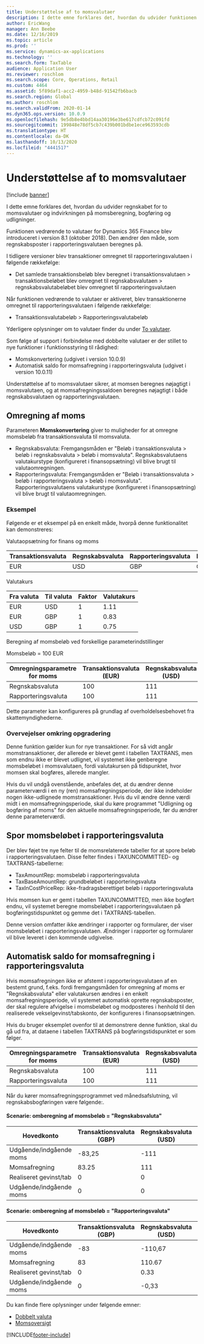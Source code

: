 ```yaml
---
title: Understøttelse af to momsvalutaer
description: I dette emne forklares det, hvordan du udvider funktionen vedrørende regnskab for to valutaer på momsområdet og indvirkningen på momsberegning og bogføring
author: EricWang
manager: Ann Beebe
ms.date: 12/16/2019
ms.topic: article
ms.prod: ''
ms.service: dynamics-ax-applications
ms.technology: ''
ms.search.form: TaxTable
audience: Application User
ms.reviewer: roschlom
ms.search.scope: Core, Operations, Retail
ms.custom: 4464
ms.assetid: 5f89daf1-acc2-4959-b48d-91542fb6bacb
ms.search.region: Global
ms.author: roschlom
ms.search.validFrom: 2020-01-14
ms.dyn365.ops.version: 10.0.9
ms.openlocfilehash: 9e5db8e4bbd14aa30196e3be617cdfcb72c091fd
ms.sourcegitcommit: 199848e78df5cb7c439b001bdbe1ece963593cdb
ms.translationtype: HT
ms.contentlocale: da-DK
ms.lasthandoff: 10/13/2020
ms.locfileid: "4441517"
---
```

# <a name="dual-currency-support-for-sales-tax"></a>Understøttelse af to momsvalutaer
[!include [banner](../includes/banner.md)]

I dette emne forklares det, hvordan du udvider regnskabet for to momsvalutaer og indvirkningen på momsberegning, bogføring og udligninger.

Funktionen vedrørende to valutaer for Dynamics 365 Finance blev introduceret i version 8.1 (oktober 2018). Den ændrer den måde, som regnskabsposter i rapporteringsvalutaen beregnes på.

I tidligere versioner blev transaktioner omregnet til rapporteringsvalutaen i følgende rækkefølge: 

- Det samlede transaktionsbeløb blev beregnet i transaktionsvalutaen > transaktionsbeløbet blev omregnet til regnskabsvalutaen > regnskabsvalutabeløbet blev omregnet til rapporteringsvalutaen

Når funktionen vedrørende to valutaer er aktiveret, blev transaktionerne omregnet til rapporteringsvalutaen i følgende rækkefølge:

- Transaktionsvalutabeløb > Rapporteringsvalutabeløb

Yderligere oplysninger om to valutaer finder du under [To valutaer](dual-currency.md).

Som følge af support i forbindelse med dobbelte valutaer er der stillet to nye funktioner i funktionsstyring til rådighed: 

- Momskonvertering (udgivet i version 10.0.9)
- Automatisk saldo for momsafregning i rapporteringsvaluta (udgivet i version 10.0.11)

Understøttelse af to momsvalutaer sikrer, at momsen beregnes nøjagtigt i momsvalutaen, og at momsafregningssaldoen beregnes nøjagtigt i både regnskabsvalutaen og rapporteringsvalutaen. 

## <a name="sales-tax-conversion"></a>Omregning af moms

Parameteren **Momskonvertering** giver to muligheder for at omregne momsbeløb fra transaktionsvaluta til momsvaluta. 

- Regnskabsvaluta: Fremgangsmåden er "Beløb i transaktionsvaluta > beløb i regnskabsvaluta > beløb i momsvaluta". Regnskabsvalutaens valutakurstype (konfigureret i finansopsætning) vil blive brugt til valutaomregningen.
- Rapporteringsvaluta: Fremgangsmåden er "Beløb i transaktionsvaluta > beløb i rapporteringsvaluta > beløb i momsvaluta". Rapporteringsvalutaens valutakurstype (konfigureret i finansopsætning) vil blive brugt til valutaomregningen.

### <a name="example"></a>Eksempel

Følgende er et eksempel på en enkelt måde, hvorpå denne funktionalitet kan demonstreres:

Valutaopsætning for finans og moms

| Transaktionsvaluta | Regnskabsvaluta | Rapporteringsvaluta | Momsvaluta |
| -------------------- | ------------------- | ------------------ | ------------ |
| EUR                  | USD                 | GBP                | GBP          |

Valutakurs

| Fra valuta | Til valuta | Faktor | Valutakurs |
| ------------- | ----------- | ------ | ------------- |
| EUR           | USD         | 1      | 1.11          |
| EUR           | GBP         | 1      | 0.83          |
| USD           | GBP         | 1      | 0.75          |

Beregning af momsbeløb ved forskellige parameterindstillinger

Momsbeløb = 100 EUR

| Omregningsparametre for moms | Transaktionsvaluta (EUR) | Regnskabsvaluta (USD) | Rapporteringsvaluta (GBP) | Momsvaluta (GBP) |
| ------------------------------- | -------------------------- | ------------------------- | ------------------------ | ------------------ |
| Regnskabsvaluta             | 100                        | 111                       | 83                       | **83.25**          |
| Rapporteringsvaluta              | 100                        | 111                       | 83                       | **83**             |

Dette parameter kan konfigureres på grundlag af overholdelsesbehovet fra skattemyndighederne.


### <a name="upgrade-consideration"></a>Overvejelser omkring opgradering

Denne funktion gælder kun for nye transaktioner. For så vidt angår momstransaktioner, der allerede er blevet gemt i tabellen TAXTRANS, men som endnu ikke er blevet udlignet, vil systemet ikke genberegne momsbeløbet i momsvalutaen, fordi valutakursen på tidspunktet, hvor momsen skal bogføres, allerede mangler.

Hvis du vil undgå ovenstående, anbefales det, at du ændrer denne parameterværdi i en ny (ren) momsafregningsperiode, der ikke indeholder nogen ikke-udlignede momstransaktioner. Hvis du vil ændre denne værdi midt i en momsafregningsperiode, skal du køre programmet "Udligning og bogføring af moms" for den aktuelle momsafregningsperiode, før du ændrer denne parameterværdi.


## <a name="track-reporting-currency-tax-amount"></a>Spor momsbeløbet i rapporteringsvaluta

Der blev føjet tre nye felter til de momsrelaterede tabeller for at spore beløb i rapporteringsvalutaen. Disse felter findes i TAXUNCOMMITTED- og TAXTRANS-tabellerne:

- TaxAmountRep: momsbeløb i rapporteringsvaluta
- TaxBaseAmountRep: grundbeløbet i rapporteringsvaluta
- TaxInCostPriceRep: ikke-fradragsberettiget beløb i rapporteringsvaluta

Hvis momsen kun er gemt i tabellen TAXUNCOMMITTED, men ikke bogført endnu, vil systemet beregne momsbeløbet i rapporteringsvalutaen på bogføringstidspunktet og gemme det i TAXTRANS-tabellen.

Denne version omfatter ikke ændringer i rapporter og formularer, der viser momsbeløbet i rapporteringsvalutaen. Ændringer i rapporter og formularer vil blive leveret i den kommende udgivelse.



## <a name="tax-settlement-auto-balance-in-reporting-currency"></a>Automatisk saldo for momsafregning i rapporteringsvaluta

Hvis momsafregningen ikke er afstemt i rapporteringsvalutaen af en bestemt grund, f.eks. fordi fremgangsmåden for omregning af moms er "Regnskabsvaluta" eller valutakursen ændres i en enkelt momsafregningsperiode, vil systemet automatisk oprette regnskabsposter, der skal regulere afvigelse i momsbeløbet og modposteres i henhold til den realiserede vekselgevinst/tabskonto, der konfigureres i finansopsætningen.

Hvis du bruger eksemplet ovenfor til at demonstrere denne funktion, skal du gå ud fra, at dataene i tabellen TAXTRANS på bogføringstidspunktet er som følger.

| Omregningsparametre for moms | Transaktionsvaluta (EUR) | Regnskabsvaluta (USD) | Rapporteringsvaluta (GBP) | Momsvaluta (GBP) |
| ------------------------------- | -------------------------- | ------------------------- | ------------------------ | ------------------ |
| Regnskabsvaluta             | 100                        | 111                       | 83                       | **83.25**          |
| Rapporteringsvaluta              | 100                        | 111                       | 83                       | **83**             |

Når du kører momsafregningsprogrammet ved månedsafslutning, vil regnskabsbogføringen være følgende:.
#### <a name="scenario-sales-tax-conversion--accounting-currency"></a>Scenarie: omberegning af momsbeløb = "Regnskabsvaluta"

| Hovedkonto           | Transaktionsvaluta (GBP) | Regnskabsvaluta (USD) | Rapporteringsvaluta (GBP) |
| ---------------------- | -------------------------- | ------------------------- | ------------------------ |
| Udgående/indgående moms | -83,25                     | -111                      | -83,25                   |
| Momsafregning         | 83.25                      | 111                       | 83.25                    |
| Realiseret gevinst/tab     | 0                          | 0                         | -0,25                    |
| Udgående/indgående moms | 0                          | 0                         | 0.25                     |

#### <a name="scenario-sales-tax-conversion--reporting-currency"></a>Scenarie: omberegning af momsbeløb = "Rapporteringsvaluta"


| Hovedkonto           | Transaktionsvaluta (GBP) | Regnskabsvaluta (USD) | Rapporteringsvaluta (GBP) |
| ---------------------- | -------------------------- | ------------------------- | ------------------------ |
| Udgående/indgående moms | -83                        | -110,67                   | -83                      |
| Momsafregning         | 83                         | 110.67                    | 83                       |
| Realiseret gevinst/tab     | 0                          | 0.33                      | 0                        |
| Udgående/indgående moms | 0                          | -0,33                     | 0                        |



Du kan finde flere oplysninger under følgende emner:

- [Dobbelt valuta](dual-currency.md)
- [Momsoversigt](indirect-taxes-overview.md)



[!INCLUDE[footer-include](../../includes/footer-banner.md)]